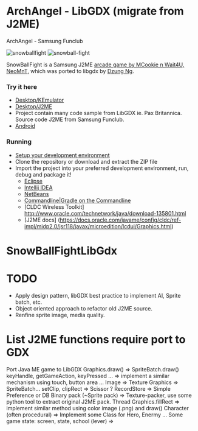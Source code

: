 ArchAngel - LibGDX (migrate from J2ME)
====================

  ArchAngel - Samsung Funclub

![snowballfight](https://github.com/Legio-Augusta/ArchAngel_LibGDX/blob/master/android/assets/intro_0.png)
![snowball-fight](https://github.com/Legio-Augusta/ArchAngel_LibGDX/blob/master/android/assets/screen_3.png)

SnowBallFight is a Samsung J2ME [arcade game by MCookie n Wait4U, NeoMnT](http://www.samsung.com/be/funclub/), which was ported to libgdx by [Dzung Ng](http://cheatortrick.blogspot.com/).

### Try it here
  * [Desktop/KEmulator](https://drive.google.com/file/d/0B9XwFe7bHCQ0OEJhVm1sNDFCRlk/view?usp=sharing)
  * [Desktop/J2ME](https://github.com/dungnv53/SnowBallFight)
  * Project contain many code sample from LibGDX ie. Pax Britannica. Source code J2ME from Samsung Funclub.
  * [Android](http://libgdx.badlogicgames.com/demos/paxbritannica/paxbritannica.apk)

### Running
* [Setup your development environment](https://github.com/libgdx/libgdx/wiki)
* Clone the repository or download and extract the ZIP file
* Import the project into your preferred development environment, run, debug and package it!
  * [Eclipse](https://github.com/libgdx/libgdx/wiki/Gradle-and-Eclipse)
  * [Intellij IDEA](https://github.com/libgdx/libgdx/wiki/Gradle-and-Intellij-IDEA)
  * [NetBeans](https://github.com/libgdx/libgdx/wiki/Gradle-and-NetBeans)
  * [Commandline|Gradle on the Commandline](https://github.com/libgdx/libgdx/wiki/Gradle-on-the-Commandline)
  * [CLDC Wireless Toolkit] http://www.oracle.com/technetwork/java/download-135801.html
  * [J2ME docs] (https://docs.oracle.com/javame/config/cldc/ref-impl/midp2.0/jsr118/javax/microedition/lcdui/Graphics.html)
# SnowBallFightLibGdx

# TODO
 * Apply design pattern, libGDX best practice to implement AI, Sprite batch, etc.
 * Object oriented approach to refactor old J2ME source.
 * Renfine sprite image, media quality.


# List J2ME functions require port to GDX
Port Java ME game to LibGDX
Graphics.draw() => SpriteBatch.draw()
keyHandle, getGameAction, keyPressed ... => implement a similar mechanism using touch, button area ...
Image           => Texture
Graphics        => SpriteBatch...
setClip, clipRect => Scissor ?
RecordStore     => Simple Preference or DB
Binary pack (~Sprite pack) => Texture-packer, use some python tool to extract original J2ME pack.
Thread
Graphics.fillRect  => implement similar method using color image (.png) and draw()
Character (often procedural) => Implement some Class for Hero, Enermy ...
Some game state: screen, state, school (lever) =>

